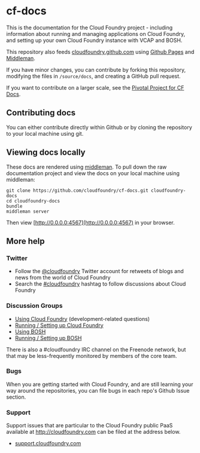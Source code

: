 cf-docs
====

This is the documentation for the Cloud Foundry project - including information about running and managing applications on Cloud Foundry, and setting up your own Cloud Foundry instance with VCAP and BOSH. 

This repository also feeds [cloudfoundry.github.com](http://cloudfoundry.github.com) using [Github Pages](http://pages.github.com/) and [Middleman](http://middlemanapp.com/).

If you have minor changes, you can contribute by forking this repository, modifying the files in `/source/docs`, and creating a GitHub pull request.

If you want to contribute on a larger scale, see the [Pivotal Project for CF Docs](https://www.pivotaltracker.com/projects/713283#).

## Contributing docs

You can either contribute directly within Github or by cloning the repository to your local machine using git.

## Viewing docs locally

These docs are rendered using [middleman](https://github.com/middleman/middleman). To pull down the raw documentation project and view the docs on your local machine using middleman:

```
git clone https://github.com/cloudfoundry/cf-docs.git cloudfoundry-docs
cd cloudfoundry-docs
bundle
middleman server
```

Then view [http://0.0.0.0:4567](http://0.0.0.0:4567) in your browser.

## More help

### Twitter

* Follow the [@cloudfoundry](https://twitter.com/cloudfoundry) Twitter account for retweets of blogs and news from the world of Cloud Foundry
* Search the [#cloudfoundry](https://twitter.com/search/realtime?q=%23cloudfoundry) hashtag to follow discussions about Cloud Foundry

### Discussion Groups

* [Using Cloud Foundry](http://stackoverflow.com/questions/tagged/cloudfoundry) (development-related questions)
* [Running / Setting up Cloud Foundry](https://groups.google.com/a/cloudfoundry.org/forum/?fromgroups#!forum/vcap-dev)
* [Using BOSH](https://groups.google.com/a/cloudfoundry.org/forum/?fromgroups#!forum/bosh-users)
* [Running / Setting up BOSH](https://groups.google.com/a/cloudfoundry.org/forum/?fromgroups#!forum/bosh-dev)

There is also a #cloudfoundry IRC channel on the Freenode network, but that may be less-frequently monitored by members of the core team.

### Bugs

When you are getting started with Cloud Foundry, and are still learning your way around the repositories, you can file bugs in each repo's Github Issue section.

### Support

Support issues that are particular to the Cloud Foundry public PaaS available at http://cloudfoundry.com can be filed at the address below.

* [support.cloudfoundry.com](http://support.cloudfoundry.com)

